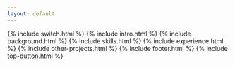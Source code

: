 ```yaml
---
layout: default
---
```


<div id="site">
  {% include switch.html %}
  {% include intro.html %}
  {% include background.html %}
  {% include skills.html %}
  {% include experience.html %}
  <!-- {% include featured-projects.html %} -->
  {% include other-projects.html %}
  {% include footer.html %}
  {% include top-button.html %}
</div>
